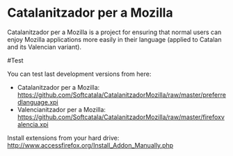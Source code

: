 # Catalanitzador per a Mozilla

Catalanitzador per a Mozilla is a project for ensuring that normal users can enjoy Mozilla applications 
more easily in their language (applied to Catalan and its Valencian variant).

#Test

You can test last development versions from here:

* Catalanitzador per a Mozilla: https://github.com/Softcatala/CatalanitzadorMozilla/raw/master/preferredlanguage.xpi
* Valencianitzador per a Mozilla: https://github.com/Softcatala/CatalanitzadorMozilla/raw/master/firefoxvalencia.xpi

Install extensions from your hard drive: http://www.accessfirefox.org/Install_Addon_Manually.php
